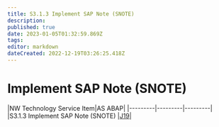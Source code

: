 ```yaml
---
title: S3.1.3 Implement SAP Note (SNOTE)
description: 
published: true
date: 2023-01-05T01:32:59.869Z
tags: 
editor: markdown
dateCreated: 2022-12-19T03:26:25.418Z
---
```


# Implement SAP Note (SNOTE)
|NW Technology Service Item|AS ABAP|
|---------|---------|---------|
|S3.1.3 Implement SAP Note (SNOTE) |[J19](/home/S3_SAP_Application_Skills/Implement_SAP_Note/J19)|